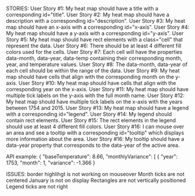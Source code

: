 STORIES:
User Story #1: My heat map should have a title with a corresponding id="title".
User Story #2: My heat map should have a description with a corresponding id="description".
User Story #3: My heat map should have an x-axis with a corresponding id="x-axis".
User Story #4: My heat map should have a y-axis with a corresponding id="y-axis".
User Story #5: My heat map should have rect elements with a class="cell" that represent the data.
User Story #6: There should be at least 4 different fill colors used for the cells.
User Story #7: Each cell will have the properties data-month, data-year, data-temp containing their corresponding month, year, and temperature values.
User Story #8: The data-month, data-year of each cell should be within the range of the data.
User Story #9: My heat map should have cells that align with the corresponding month on the y-axis.
User Story #10: My heat map should have cells that align with the corresponding year on the x-axis.
User Story #11: My heat map should have multiple tick labels on the y-axis with the full month name.
User Story #12: My heat map should have multiple tick labels on the x-axis with the years between 1754 and 2015.
User Story #13: My heat map should have a legend with a corresponding id="legend".
User Story #14: My legend should contain rect elements.
User Story #15: The rect elements in the legend should use at least 4 different fill colors.
User Story #16: I can mouse over an area and see a tooltip with a corresponding id="tooltip" which displays more information about the area.
User Story #16: My tooltip should have a data-year property that corresponds to the data-year of the active area.


API example:
{
  "baseTemperature": 8.66,
  "monthlyVariance": [
    {
      "year": 1753,
      "month": 1,
      "variance": -1.366
    }

ISSUES:
border highlihgt is not working on mouseover
Month ticks are not centered
January is not on display
Rectangles are not vertically positioned
Legend ticks are not right
